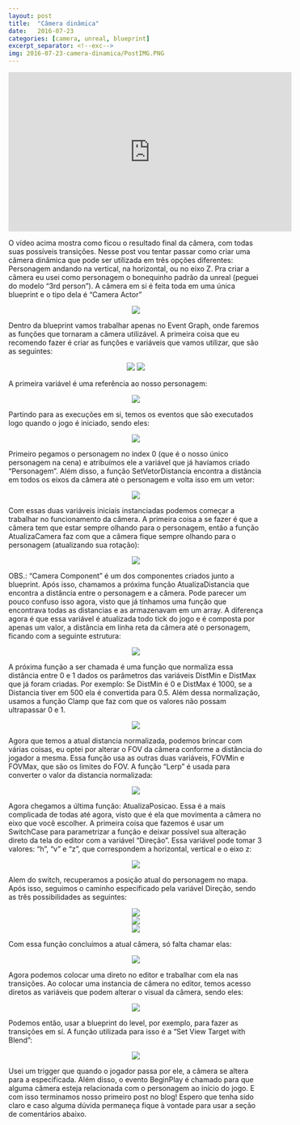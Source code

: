 ```yaml
---
layout: post
title:  "Câmera dinâmica"
date:   2016-07-23
categories: [camera, unreal, blueprint]
excerpt_separator: <!--exc-->
img: 2016-07-23-camera-dinamica/PostIMG.PNG
---
```


<center><iframe width="560" height="315" src="https://www.youtube.com/embed/XvBQuHH1rfw" frameborder="0" allowfullscreen></iframe></center>

O vídeo acima mostra como ficou o resultado final da câmera, com todas suas possíveis transições. Nesse post vou tentar passar como criar uma câmera dinâmica que pode ser utilizada em três opções diferentes: Personagem andando na vertical, na horizontal, ou no eixo Z.
Pra criar a câmera eu usei como personagem o bonequinho padrão da unreal (peguei do modelo “3rd person”). A câmera em si é feita toda em uma única blueprint e o tipo dela é “Camera Actor”


<center><img src="/static/img/2016-07-23-camera-dinamica/CâmeraActor.PNG"></center>


Dentro da blueprint vamos trabalhar apenas no Event Graph, onde faremos as funções que tornaram a câmera utilizável. A primeira coisa que eu recomendo fazer é criar as funções e variáveis que vamos utilizar, que são as seguintes:


<center><img src="/static/img/2016-07-23-camera-dinamica/Funções1.PNG">
<img src="/static/img/2016-07-23-camera-dinamica/Variaveis.PNG"></center>


A primeira variável é uma referência ao nosso personagem:
 

<center><img src="/static/img/2016-07-23-camera-dinamica/VariavelPersonagem.png"></center> 


Partindo para as execuções em si, temos os eventos que são executados logo quando o jogo é iniciado, sendo eles:


<center><img src="/static/img/2016-07-23-camera-dinamica/BeginPlay.PNG"></center> 


Primeiro pegamos o personagem no index 0 (que é o nosso único personagem na cena) e atribuímos ele a variável que já havíamos criado “Personagem”. Além disso, a função SetVetorDistancia encontra a distância em todos os eixos da câmera até o personagem e volta isso em um vetor:


<center><img src="/static/img/2016-07-23-camera-dinamica/VetorDistancia.PNG"></center>


Com essas duas variáveis iniciais instanciadas podemos começar a trabalhar no funcionamento da câmera. A primeira coisa a se fazer é que a câmera tem que estar sempre olhando para o personagem, então a função AtualizaCamera faz com que a câmera fique sempre olhando para o personagem (atualizando sua rotação):


<center><img src="/static/img/2016-07-23-camera-dinamica/AtualizaCamera.PNG"></center>


OBS.: “Camera Component” é um dos componentes criados junto a blueprint.
Após isso, chamamos a próxima função AtualizaDistancia que encontra a distância entre o personagem e a câmera. Pode parecer um pouco confuso isso agora, visto que já tínhamos uma função que encontrava todas as distancias e as armazenavam em um array. A diferença agora é que essa variável é atualizada todo tick do jogo e é composta por apenas um valor, a distância em linha reta da câmera até o personagem, ficando com a seguinte estrutura:


<center><img src="/static/img/2016-07-23-camera-dinamica/AtualizaDistancia.PNG"></center>


A próxima função a ser chamada é uma função que normaliza essa distância entre 0 e 1 dados os parâmetros das variáveis DistMin e DistMax que já foram criadas. Por exemplo: Se DistMin é 0 e DistMax é 1000, se a Distancia tiver em 500 ela é convertida para 0.5. Além dessa normalização, usamos a função Clamp que faz com que os valores não possam ultrapassar 0 e 1.


<center><img src="/static/img/2016-07-23-camera-dinamica/NormalizaDistancia.PNG"></center>


Agora que temos a atual distancia normalizada, podemos brincar com várias coisas, eu optei por alterar o FOV da câmera conforme a distância do jogador a mesma. Essa função usa as outras duas variáveis, FOVMin e FOVMax, que são os limites do FOV. A função “Lerp” é usada para converter o valor da distancia normalizada:


<center><img src="/static/img/2016-07-23-camera-dinamica/AtualizaFOV.PNG"></center>


Agora chegamos a última função: AtualizaPosicao. Essa é a mais complicada de todas até agora, visto que é ela que movimenta a câmera no eixo que você escolher. A primeira coisa que fazemos é usar um SwitchCase para parametrizar a função e deixar possível sua alteração direto da tela do editor com a variável “Direção”. Essa variável pode tomar 3 valores: “h”, “v” e “z”, que correspondem a horizontal, vertical e o eixo z:


<center><img src="/static/img/2016-07-23-camera-dinamica/AtualizaPosiçãoInicio.PNG"></center>


Alem do switch, recuperamos a posição atual do personagem no mapa. Após isso, seguimos o caminho especificado pela variável Direção, sendo as três possibilidades as seguintes:


<center><img src="/static/img/2016-07-23-camera-dinamica/AtualizaPosiçãoHorizontal.PNG"></center>
<center><img src="/static/img/2016-07-23-camera-dinamica/AtualizaPosiçãoVertical.PNG"></center>
<center><img src="/static/img/2016-07-23-camera-dinamica/AtualizaPosiçãoEixoZ.PNG"></center>


Com essa função concluímos a atual câmera, só falta chamar elas:


<center><img src="/static/img/2016-07-23-camera-dinamica/Funções.PNG"></center> 


Agora podemos colocar uma direto no editor e trabalhar com ela nas transições. Ao colocar uma instancia de câmera no editor, temos acesso diretos as variáveis que podem alterar o visual da câmera, sendo eles:


<center><img src="/static/img/2016-07-23-camera-dinamica/VariaveisNoEditor.PNG"></center>


Podemos então, usar a blueprint do level, por exemplo, para fazer as transições em sí. A função utilizada para isso é a “Set View Target with Blend”:


<center><img src="/static/img/2016-07-23-camera-dinamica/LevelBlueprint.PNG"></center>


Usei um trigger que quando o jogador passa por ele, a câmera se altera para a especificada. Além disso, o evento BeginPlay é chamado para que alguma câmera esteja relacionada com o personagem ao início do jogo.
E com isso terminamos nosso primeiro post no blog! Espero que tenha sido claro e caso alguma dúvida permaneça fique à vontade para usar a seção de comentários abaixo.
